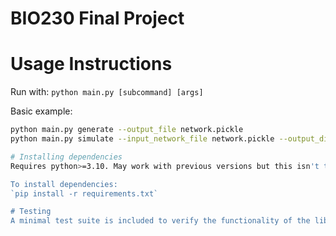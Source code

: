# BIO230 Final Project

# Usage Instructions
Run with:
`python main.py [subcommand] [args]`


Basic example:
```bash
python main.py generate --output_file network.pickle
python main.py simulate --input_network_file network.pickle --output_dir network_runs

# Installing dependencies
Requires python>=3.10. May work with previous versions but this isn't tested.

To install dependencies:
`pip install -r requirements.txt`

# Testing
A minimal test suite is included to verify the functionality of the library. To exectute the tests, run `pytest`.
